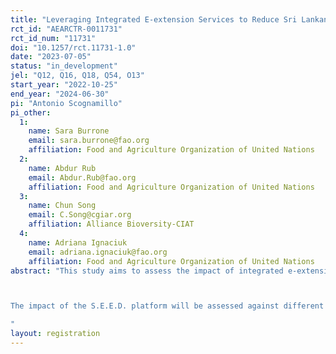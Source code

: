 ```yaml
---
title: "Leveraging Integrated E-extension Services to Reduce Sri Lankan Farmers' Vulnerability"
rct_id: "AEARCTR-0011731"
rct_id_num: "11731"
doi: "10.1257/rct.11731-1.0"
date: "2023-07-05"
status: "in_development"
jel: "Q12, Q16, Q18, Q54, O13"
start_year: "2022-10-25"
end_year: "2024-06-30"
pi: "Antonio Scognamillo"
pi_other:
  1:
    name: Sara Burrone
    email: sara.burrone@fao.org
    affiliation: Food and Agriculture Organization of United Nations
  2:
    name: Abdur Rub
    email: Abdur.Rub@fao.org
    affiliation: Food and Agriculture Organization of United Nations
  3:
    name: Chun Song
    email: C.Song@cgiar.org
    affiliation: Alliance Bioversity-CIAT
  4:
    name: Adriana Ignaciuk
    email: adriana.ignaciuk@fao.org
    affiliation: Food and Agriculture Organization of United Nations
abstract: "This study aims to assess the impact of integrated e-extension services in reducing the vulnerability of Sri Lankan farmers to multiple shocks caused by climate change and natural hazards. The intervention involves the development of a comprehensive platform called the Smart Extension and Efficient Decision-making Hub (S.E.E.D.), which provides tailored agricultural and weather information to paddy farmers. The S.E.E.D. hub, a collaboration between FAO, the Ministry of Agriculture, and Sri Lankan research institutes, gathers, consolidates, and distributes information and advice to farmers, and it is freely accessible to farmers. The theory of change envisions the optimization of agricultural and risk management strategies (including greater production and sales diversification), which is expected to reduce farmers' vulnerability and, eventually, improve their food security. The S.E.E.D. hub will be piloted in a nationally representative sample of 220 farmer organizations (FOs) randomly assigned to the treatment and control groups. In particular, during the intervention, 110 FOs will receive early access to the hub, of which 55 FOs will also receive hands-on training on the usage of the platform. The remaining 110 FOs will serve as the control group until March 2024, after which the Government of Sri Lanka may consider scaling up the intervention.

The impact of the S.E.E.D. platform will be assessed against different dimensions related to the farmers' vulnerability in the face of multiple challenges. The evaluation will consider farmers' access to information and advices  as well as their vulnerability (measured as harvest losses), as primary outcomes,. Other secondary outcomes include paddy farmers' productivity (rice yield), farming management decisions (e.g., use of fertilizer, crop and sales diversification), and household food security (e.g., diet diversity and food consumption).
"
layout: registration
---
```


